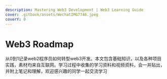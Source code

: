 ```yaml
---
description: Mastering Web3 Development | Web3 Learning Guide
cover: .gitbook/assets/WechatIMG7746.jpeg
coverY: 0
---
```


# Web3 Roadmap

从0到1记录web2程序员如何转型web3开发。本文包含基础知识，以及各种项目实践，素材均来自互联网。学习过程中收集的学习资料和视频资料，会一并贴出，并附上笔记和理解，欢迎感兴趣的同学一起交流学习

